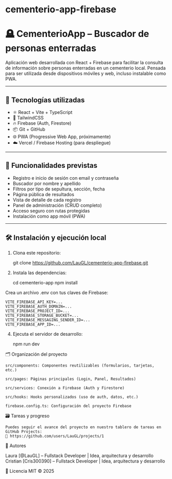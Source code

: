 # cementerio-app-firebase

# 🪦 CementerioApp – Buscador de personas enterradas

Aplicación web desarrollada con React + Firebase para facilitar la consulta de información sobre personas enterradas en un cementerio local. Pensada para ser utilizada desde dispositivos móviles y web, incluso instalable como PWA.

---

## 🚀 Tecnologías utilizadas

- ⚛️ React + Vite + TypeScript
- 🎨 TailwindCSS
- 🔥 Firebase (Auth, Firestore)
- 📦 Git + GitHub
- 🌐 PWA (Progressive Web App, próximamente)
- ☁️ Vercel / Firebase Hosting (para despliegue)

---

## 🎯 Funcionalidades previstas

- Registro e inicio de sesión con email y contraseña
- Buscador por nombre y apellido
- Filtros por tipo de sepultura, sección, fecha
- Página pública de resultados
- Vista de detalle de cada registro
- Panel de administración (CRUD completo)
- Acceso seguro con rutas protegidas
- Instalación como app móvil (PWA)

---

## 🛠️ Instalación y ejecución local

1. Clona este repositorio:

    git clone https://github.com/LauGL/cementerio-app-firebase.git

2. Instala las dependencias:

      cd cementerio-app
      npm install

Crea un archivo .env con tus claves de Firebase:

    VITE_FIREBASE_API_KEY=...
    VITE_FIREBASE_AUTH_DOMAIN=...
    VITE_FIREBASE_PROJECT_ID=...
    VITE_FIREBASE_STORAGE_BUCKET=...
    VITE_FIREBASE_MESSAGING_SENDER_ID=...
    VITE_FIREBASE_APP_ID=...

4. Ejecuta el servidor de desarrollo:

    npm run dev


🗂️ Organización del proyecto

    src/components: Componentes reutilizables (formularios, tarjetas, etc.)
    
    src/pages: Páginas principales (Login, Panel, Resultados)
    
    src/services: Conexión a Firebase (Auth y Firestore)
    
    src/hooks: Hooks personalizados (uso de auth, datos, etc.)
    
    firebase.config.ts: Configuración del proyecto Firebase

🗃️ Tareas y progreso

    Puedes seguir el avance del proyecto en nuestro tablero de tareas en GitHub Projects:
    🔗 https://github.com/users/LauGL/projects/1

👥 Autores

  Laura [@LauGL] – Fullstack Developer | Idea, arquitectura y desarrollo
  Cristian [Cris300390] – Fullstack Developer | Idea, arquitectura y desarrollo

📄 Licencia
  MIT © 2025



